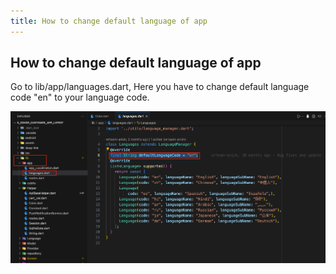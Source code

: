 ```yaml
---
title: How to change default language of app
---
```


## How to change default language of app

Go to lib/app/languages.dart, Here you have to change default language code "en" to your language code.

![eShop](/img/flutter/applang.png) 
